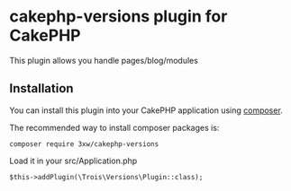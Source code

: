 # cakephp-versions plugin for CakePHP
This plugin allows you handle pages/blog/modules

## Installation

You can install this plugin into your CakePHP application using [composer](http://getcomposer.org).

The recommended way to install composer packages is:

	composer require 3xw/cakephp-versions

Load it in your src/Application.php

	$this->addPlugin(\Trois\Versions\Plugin::class);
